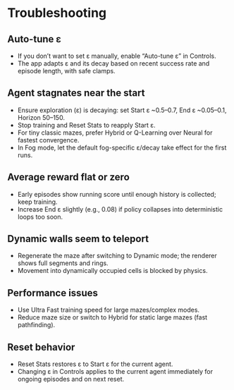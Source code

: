 # Troubleshooting

## Auto-tune ε

- If you don’t want to set ε manually, enable “Auto-tune ε” in Controls.
- The app adapts ε and its decay based on recent success rate and episode length, with safe clamps.

## Agent stagnates near the start

- Ensure exploration (ε) is decaying: set Start ε ~0.5–0.7, End ε ~0.05–0.1, Horizon 50–150.
- Stop training and Reset Stats to reapply Start ε.
- For tiny classic mazes, prefer Hybrid or Q-Learning over Neural for fastest convergence.
- In Fog mode, let the default fog-specific ε/decay take effect for the first runs.

## Average reward flat or zero

- Early episodes show running score until enough history is collected; keep training.
- Increase End ε slightly (e.g., 0.08) if policy collapses into deterministic loops too soon.

## Dynamic walls seem to teleport

- Regenerate the maze after switching to Dynamic mode; the renderer shows full segments and rings.
- Movement into dynamically occupied cells is blocked by physics.

## Performance issues

- Use Ultra Fast training speed for large mazes/complex modes.
- Reduce maze size or switch to Hybrid for static large mazes (fast pathfinding).

## Reset behavior

- Reset Stats restores ε to Start ε for the current agent.
- Changing ε in Controls applies to the current agent immediately for ongoing episodes and on next reset.
